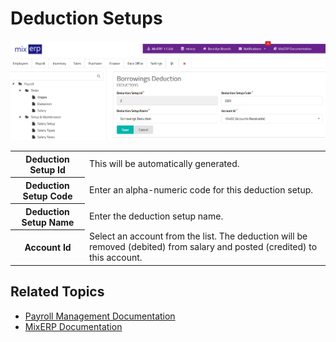 # Deduction Setups

![Deduction Setups](images/deduction-setups.png)

<table class="ui padded compact attached small blue table">
    <tr>
        <th>
            Deduction Setup Id
        </th>
        <td>
            This will be automatically generated.
        </td>
    </tr>
    <tr>
        <th>
            Deduction Setup Code
        </th>
        <td>
            Enter an alpha-numeric code for this deduction setup.
        </td>
    </tr>
    <tr>
        <th>
            Deduction Setup Name
        </th>
        <td>
            Enter the deduction setup name.
        </td>
    </tr>
    <tr>
        <th>Account Id
        </th>
        <td>Select an account from the list. The deduction will be
        removed (debited) from salary and posted (credited) to this account.
        </td>
    </tr>
</table>

## Related Topics
* [Payroll Management Documentation](index.md)
* [MixERP Documentation](../index.md)
